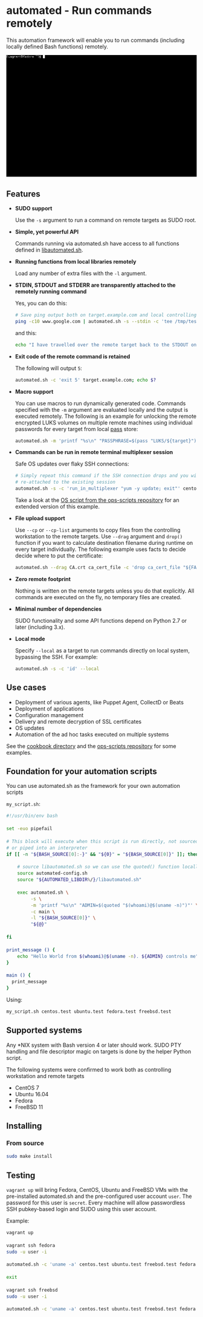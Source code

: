 # automated - Run commands remotely

This automation framework will enable you to run commands (including locally defined Bash functions) remotely.

![Demo](demo.gif)


## Features
- **SUDO support**

  Use the `-s` argument to run a command on remote targets as SUDO root.

- **Simple, yet powerful API**

  Commands running via automated.sh have access to all functions defined in [libautomated.sh](libautomated.sh).

- **Running functions from local libraries remotely**

  Load any number of extra files with the `-l` argument.

- **STDIN, STDOUT and STDERR are transparently attached to the remotely running command**

  Yes, you can do this:

  ```bash
  # Save ping output both on target.example.com and local controlling workstation
  ping -c10 www.google.com | automated.sh -s --stdin -c 'tee /tmp/test.txt' target.example.com | tee /tmp/test.txt
  ```
  and this:

  ```bash
  echo "I have travelled over the remote target back to the STDOUT on the controlling workstation" | automated.sh --stdin -c 'echo "Look, I am on STDERR" >&2; cat' target.example.com
  ```

- **Exit code of the remote command is retained**

  The following will output `5`:

  ```bash
  automated.sh -c 'exit 5' target.example.com; echo $?
  ```

- **Macro support**

  You can use macros to run dynamically generated code. Commands specified with the `-m` argument are evaluated locally and the output is executed remotely. The following is an example for unlocking the remote encrypted LUKS volumes on multiple remote machines using individual passwords for every target from local [pass](https://www.passwordstore.org/) store:

  ```bash
  automated.sh -m 'printf "%s\n" "PASSPHRASE=$(pass "LUKS/${target}")"' -c 'cryptsetup luksOpen --key-file <(printf "%s" "$PASSPHRASE") /dev/vg0/encrypted decrypted' target1.example.com target2.example.com
  ```

- **Commands can be run in remote terminal multiplexer session**

  Safe OS updates over flaky SSH connections:

  ```bash
  # Simply repeat this command if the SSH connection drops and you will be
  # re-attached to the existing session
  automated.sh -s -c 'run_in_multiplexer "yum -y update; exit"' centos.test
  ```
  Take a look at the [OS script from the ops-scripts repository](https://github.com/node13h/ops-scripts/blob/master/scripts/OS) for an extended version of this example.


- **File upload support**

  Use `--cp` or `--cp-list` arguments to copy files from the controlling workstation to the remote targets. Use `--drag` argument and `drop()` function if you want to calculate destination filename during runtime on every target individually. The following example uses facts to decide decide where to put the certificate:

  ```bash
  automated.sh --drag CA.crt ca_cert_file -c 'drop ca_cert_file "${FACT_PKI_CERTS}/CA.crt"' target.example.com
  ```

- **Zero remote footprint**

  Nothing is written on the remote targets unless you do that explicitly. All commands are executed on the fly, no temporary files are created.

- **Minimal number of dependencies**

  SUDO functionality and some API functions depend on Python 2.7 or later (including 3.x).

- **Local mode**

  Specify `--local` as a target to run commands directly on local system, bypassing the SSH. For example:

  ```bash
  automated.sh -s -c 'id' --local
  ```


## Use cases
- Deployment of various agents, like Puppet Agent, CollectD or Beats
- Deployment of applications
- Configuration management
- Delivery and remote decryption of SSL certificates
- OS updates
- Automation of the ad hoc tasks executed on multiple systems

See the [cookbook directory](cookbook/) and the [ops-scripts repository](https://github.com/node13h/ops-scripts/tree/master/scripts) for some examples.


## Foundation for your automation scripts

You can use automated.sh as the framework for your own automation scripts

`my_script.sh`:
```bash
#!/usr/bin/env bash

set -euo pipefail

# This block will execute when this script is run directly, not sourced
# or piped into an interpreter
if [[ -n "${BASH_SOURCE[0]:-}" && "${0}" = "${BASH_SOURCE[0]}" ]]; then

    # source libautomated.sh so we can use the quoted() function locally.
    source automated-config.sh
    source "${AUTOMATED_LIBDIR%/}/libautomated.sh"

    exec automated.sh \
         -s \
         -m 'printf "%s\n" "ADMIN=$(quoted "$(whoami)@$(uname -n)")"' \
         -c main \
         -l "${BASH_SOURCE[0]}" \
         "${@}"

fi

print_message () {
    echo "Hello World from $(whoami)@$(uname -n). ${ADMIN} controls me" | colorized 94
}

main () {
  print_message
}
```

Using:
```bash
my_script.sh centos.test ubuntu.test fedora.test freebsd.test
```

## Supported systems

Any *NIX system with Bash version 4 or later should work. SUDO PTY handling and file descriptor magic on targets is done by the helper Python script.

The following systems were confirmed to work both as controlling workstation and remote targets

- CentOS 7
- Ubuntu 16.04
- Fedora
- FreeBSD 11


## Installing

### From source

```bash
sudo make install
```

## Testing

`vagrant up` will bring Fedora, CentOS, Ubuntu and FreeBSD VMs with the pre-installed automated.sh and the pre-configured user account `user`. The password for this user is `secret`. Every machine will allow passwordless SSH pubkey-based login and SUDO using this user account.

Example:
```bash
vagrant up

vagrant ssh fedora
sudo -u user -i

automated.sh -c 'uname -a' centos.test ubuntu.test freebsd.test fedora.test

exit

vagrant ssh freebsd
sudo -u user -i

automated.sh -c 'uname -a' centos.test ubuntu.test freebsd.test fedora.test
```
